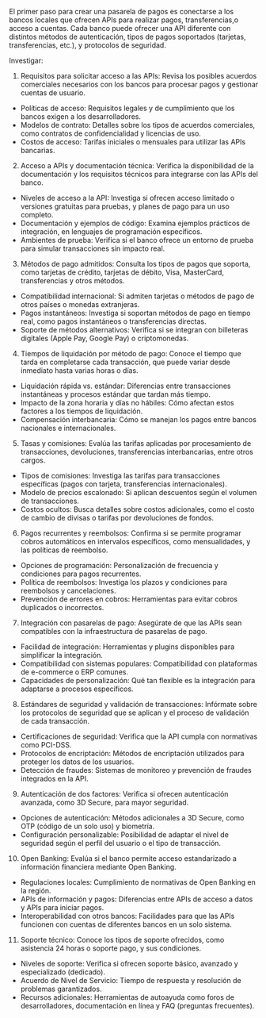 El primer paso para crear una pasarela de pagos es conectarse a los bancos locales que ofrecen APIs para realizar pagos, transferencias,o acceso a cuentas.
Cada banco puede ofrecer una API diferente con distintos métodos de autenticación, tipos de pagos soportados (tarjetas, transferencias, etc.), y protocolos de seguridad.

Investigar:
1. Requisitos para solicitar acceso a las APIs: Revisa los posibles acuerdos comerciales necesarios con los bancos para procesar pagos y gestionar cuentas de usuario.
- Políticas de acceso: Requisitos legales y de cumplimiento que los bancos exigen a los desarrolladores.
- Modelos de contrato: Detalles sobre los tipos de acuerdos comerciales, como contratos de confidencialidad y licencias de uso.
- Costos de acceso: Tarifas iniciales o mensuales para utilizar las APIs bancarias.

2. Acceso a APIs y documentación técnica: Verifica la disponibilidad de la documentación y los requisitos técnicos para integrarse con las APIs del banco.
- Niveles de acceso a la API: Investiga si ofrecen acceso limitado o versiones gratuitas para pruebas, y planes de pago para un uso completo.
- Documentación y ejemplos de código: Examina ejemplos prácticos de integración, en lenguajes de programación específicos.
- Ambientes de prueba: Verifica si el banco ofrece un entorno de prueba para simular transacciones sin impacto real.

3. Métodos de pago admitidos: Consulta los tipos de pagos que soporta, como tarjetas de crédito, tarjetas de débito, Visa, MasterCard, transferencias y otros métodos.
- Compatibilidad internacional: Si admiten tarjetas o métodos de pago de otros países o monedas extranjeras.
- Pagos instantáneos: Investiga si soportan métodos de pago en tiempo real, como pagos instantáneos o transferencias directas.
- Soporte de métodos alternativos: Verifica si se integran con billeteras digitales (Apple Pay, Google Pay) o criptomonedas.

4. Tiempos de liquidación por método de pago: Conoce el tiempo que tarda en completarse cada transacción, que puede variar desde inmediato hasta varias horas o días.
- Liquidación rápida vs. estándar: Diferencias entre transacciones instantáneas y procesos estándar que tardan más tiempo.
- Impacto de la zona horaria y días no hábiles: Cómo afectan estos factores a los tiempos de liquidación.
- Compensación interbancaria: Cómo se manejan los pagos entre bancos nacionales e internacionales.

5. Tasas y comisiones: Evalúa las tarifas aplicadas por procesamiento de transacciones, devoluciones, transferencias interbancarias, entre otros cargos.
- Tipos de comisiones: Investiga las tarifas para transacciones específicas (pagos con tarjeta, transferencias internacionales).
- Modelo de precios escalonado: Si aplican descuentos según el volumen de transacciones.
- Costos ocultos: Busca detalles sobre costos adicionales, como el costo de cambio de divisas o tarifas por devoluciones de fondos.

6. Pagos recurrentes y reembolsos: Confirma si se permite programar cobros automáticos en intervalos específicos, como mensualidades, y las políticas de reembolso.
- Opciones de programación: Personalización de frecuencia y condiciones para pagos recurrentes.
- Política de reembolsos: Investiga los plazos y condiciones para reembolsos y cancelaciones.
- Prevención de errores en cobros: Herramientas para evitar cobros duplicados o incorrectos.

7. Integración con pasarelas de pago: Asegúrate de que las APIs sean compatibles con la infraestructura de pasarelas de pago.
- Facilidad de integración: Herramientas y plugins disponibles para simplificar la integración.
- Compatibilidad con sistemas populares: Compatibilidad con plataformas de e-commerce o ERP comunes.
- Capacidades de personalización: Qué tan flexible es la integración para adaptarse a procesos específicos.

8. Estándares de seguridad y validación de transacciones: Infórmate sobre los protocolos de seguridad que se aplican y el proceso de validación de cada transacción.
- Certificaciones de seguridad: Verifica que la API cumpla con normativas como PCI-DSS.
- Protocolos de encriptación: Métodos de encriptación utilizados para proteger los datos de los usuarios.
- Detección de fraudes: Sistemas de monitoreo y prevención de fraudes integrados en la API.

9. Autenticación de dos factores: Verifica si ofrecen autenticación avanzada, como 3D Secure, para mayor seguridad.
- Opciones de autenticación: Métodos adicionales a 3D Secure, como OTP (código de un solo uso) y biometría.
- Configuración personalizable: Posibilidad de adaptar el nivel de seguridad según el perfil del usuario o el tipo de transacción.

10. Open Banking: Evalúa si el banco permite acceso estandarizado a información financiera mediante Open Banking.
- Regulaciones locales: Cumplimiento de normativas de Open Banking en la región.
- APIs de información y pagos: Diferencias entre APIs de acceso a datos y APIs para iniciar pagos.
- Interoperabilidad con otros bancos: Facilidades para que las APIs funcionen con cuentas de diferentes bancos en un solo sistema.

11. Soporte técnico: Conoce los tipos de soporte ofrecidos, como asistencia 24 horas o soporte pago, y sus condiciones.
- Niveles de soporte: Verifica si ofrecen soporte básico, avanzado y especializado (dedicado).
- Acuerdo de Nivel de Servicio: Tiempo de respuesta y resolución de problemas garantizados.
- Recursos adicionales: Herramientas de autoayuda como foros de desarrolladores, documentación en línea y FAQ (preguntas frecuentes).



